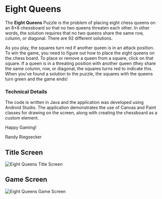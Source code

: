 # Eight Queens

The **Eight Queens** Puzzle is the problem of placing eight chess queens on an 8×8 chessboard so that no two queens threaten each other.  In other words, the solution requires that no two queens share the same row, column, or diagonal.  There are 92 different solutions.

As you play, the squares turn red if another queen is in an attack position.  To win the game, you need to figure out how to place the eight queens on the chess board.  To place or remove a queen from a square, click on that square.  If a queen is in a threating position with another queen (they share the same column, row, or diagonal, the squares turns red to indicate this.  When you've found a solution to the puzzle, the squares with the queens turn green and the game ends!

### Technical Details
The code is written in Java and the application was developed using Android Studio.  The application demonstrates the use of Canvas and Paint classes for drawing on the screen, along with creating the chessboard as a custom element.

Happy Gaming!

Randy Riegsecker

## Title Screen
![Eight Queens Title Screen](https://user-images.githubusercontent.com/120612915/210157303-66f67eb8-b0e4-4219-ad8f-86c7c72ca460.png)


## Game Screen
![Eight Queens Game Screen](https://user-images.githubusercontent.com/120612915/210157342-d257b7c4-38fd-4dda-b653-364647009d31.png)






